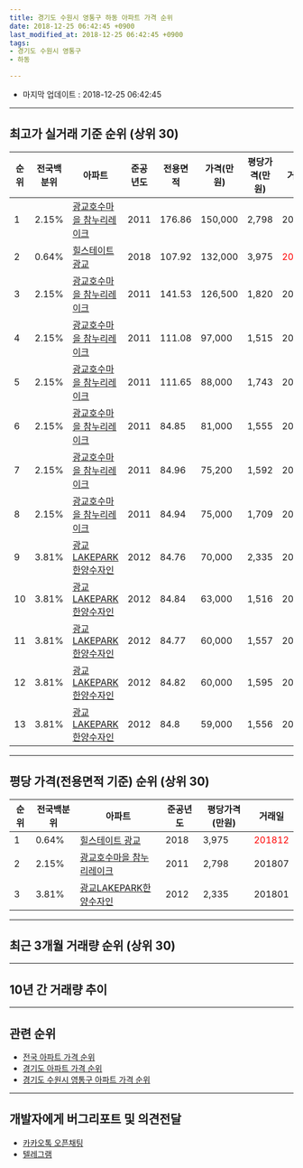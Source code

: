 ```yaml
---
title: 경기도 수원시 영통구 하동 아파트 가격 순위
date: 2018-12-25 06:42:45 +0900
last_modified_at: 2018-12-25 06:42:45 +0900
tags:
- 경기도 수원시 영통구
- 하동

---
```


* 마지막 업데이트 : 2018-12-25 06:42:45

---

## 최고가 실거래 기준 순위 (상위 30)


|순위|전국백분위|아파트|준공년도|전용면적|가격(만원)|평당가격(만원)|거래일|
|---|---|---|---|---|---|---|---|
|1|2.15%|[광교호수마을 참누리레이크](https://search.naver.com/search.naver?query=%EA%B2%BD%EA%B8%B0%EB%8F%84+%EC%88%98%EC%9B%90%EC%8B%9C+%EC%98%81%ED%86%B5%EA%B5%AC+%ED%95%98%EB%8F%99+%EA%B4%91%EA%B5%90%ED%98%B8%EC%88%98%EB%A7%88%EC%9D%84+%EC%B0%B8%EB%88%84%EB%A6%AC%EB%A0%88%EC%9D%B4%ED%81%AC)|2011|176.86|150,000|2,798|201807|
|2|0.64%|[힐스테이트 광교](https://search.naver.com/search.naver?query=%EA%B2%BD%EA%B8%B0%EB%8F%84+%EC%88%98%EC%9B%90%EC%8B%9C+%EC%98%81%ED%86%B5%EA%B5%AC+%ED%95%98%EB%8F%99+%ED%9E%90%EC%8A%A4%ED%85%8C%EC%9D%B4%ED%8A%B8+%EA%B4%91%EA%B5%90)|2018|107.92|132,000|3,975|<span style="color:red">201812</span>|
|3|2.15%|[광교호수마을 참누리레이크](https://search.naver.com/search.naver?query=%EA%B2%BD%EA%B8%B0%EB%8F%84+%EC%88%98%EC%9B%90%EC%8B%9C+%EC%98%81%ED%86%B5%EA%B5%AC+%ED%95%98%EB%8F%99+%EA%B4%91%EA%B5%90%ED%98%B8%EC%88%98%EB%A7%88%EC%9D%84+%EC%B0%B8%EB%88%84%EB%A6%AC%EB%A0%88%EC%9D%B4%ED%81%AC)|2011|141.53|126,500|1,820|201204|
|4|2.15%|[광교호수마을 참누리레이크](https://search.naver.com/search.naver?query=%EA%B2%BD%EA%B8%B0%EB%8F%84+%EC%88%98%EC%9B%90%EC%8B%9C+%EC%98%81%ED%86%B5%EA%B5%AC+%ED%95%98%EB%8F%99+%EA%B4%91%EA%B5%90%ED%98%B8%EC%88%98%EB%A7%88%EC%9D%84+%EC%B0%B8%EB%88%84%EB%A6%AC%EB%A0%88%EC%9D%B4%ED%81%AC)|2011|111.08|97,000|1,515|201407|
|5|2.15%|[광교호수마을 참누리레이크](https://search.naver.com/search.naver?query=%EA%B2%BD%EA%B8%B0%EB%8F%84+%EC%88%98%EC%9B%90%EC%8B%9C+%EC%98%81%ED%86%B5%EA%B5%AC+%ED%95%98%EB%8F%99+%EA%B4%91%EA%B5%90%ED%98%B8%EC%88%98%EB%A7%88%EC%9D%84+%EC%B0%B8%EB%88%84%EB%A6%AC%EB%A0%88%EC%9D%B4%ED%81%AC)|2011|111.65|88,000|1,743|201211|
|6|2.15%|[광교호수마을 참누리레이크](https://search.naver.com/search.naver?query=%EA%B2%BD%EA%B8%B0%EB%8F%84+%EC%88%98%EC%9B%90%EC%8B%9C+%EC%98%81%ED%86%B5%EA%B5%AC+%ED%95%98%EB%8F%99+%EA%B4%91%EA%B5%90%ED%98%B8%EC%88%98%EB%A7%88%EC%9D%84+%EC%B0%B8%EB%88%84%EB%A6%AC%EB%A0%88%EC%9D%B4%ED%81%AC)|2011|84.85|81,000|1,555|201212|
|7|2.15%|[광교호수마을 참누리레이크](https://search.naver.com/search.naver?query=%EA%B2%BD%EA%B8%B0%EB%8F%84+%EC%88%98%EC%9B%90%EC%8B%9C+%EC%98%81%ED%86%B5%EA%B5%AC+%ED%95%98%EB%8F%99+%EA%B4%91%EA%B5%90%ED%98%B8%EC%88%98%EB%A7%88%EC%9D%84+%EC%B0%B8%EB%88%84%EB%A6%AC%EB%A0%88%EC%9D%B4%ED%81%AC)|2011|84.96|75,200|1,592|201305|
|8|2.15%|[광교호수마을 참누리레이크](https://search.naver.com/search.naver?query=%EA%B2%BD%EA%B8%B0%EB%8F%84+%EC%88%98%EC%9B%90%EC%8B%9C+%EC%98%81%ED%86%B5%EA%B5%AC+%ED%95%98%EB%8F%99+%EA%B4%91%EA%B5%90%ED%98%B8%EC%88%98%EB%A7%88%EC%9D%84+%EC%B0%B8%EB%88%84%EB%A6%AC%EB%A0%88%EC%9D%B4%ED%81%AC)|2011|84.94|75,000|1,709|201401|
|9|3.81%|[광교LAKEPARK한양수자인](https://search.naver.com/search.naver?query=%EA%B2%BD%EA%B8%B0%EB%8F%84+%EC%88%98%EC%9B%90%EC%8B%9C+%EC%98%81%ED%86%B5%EA%B5%AC+%ED%95%98%EB%8F%99+%EA%B4%91%EA%B5%90LAKEPARK%ED%95%9C%EC%96%91%EC%88%98%EC%9E%90%EC%9D%B8)|2012|84.76|70,000|2,335|201801|
|10|3.81%|[광교LAKEPARK한양수자인](https://search.naver.com/search.naver?query=%EA%B2%BD%EA%B8%B0%EB%8F%84+%EC%88%98%EC%9B%90%EC%8B%9C+%EC%98%81%ED%86%B5%EA%B5%AC+%ED%95%98%EB%8F%99+%EA%B4%91%EA%B5%90LAKEPARK%ED%95%9C%EC%96%91%EC%88%98%EC%9E%90%EC%9D%B8)|2012|84.84|63,000|1,516|201503|
|11|3.81%|[광교LAKEPARK한양수자인](https://search.naver.com/search.naver?query=%EA%B2%BD%EA%B8%B0%EB%8F%84+%EC%88%98%EC%9B%90%EC%8B%9C+%EC%98%81%ED%86%B5%EA%B5%AC+%ED%95%98%EB%8F%99+%EA%B4%91%EA%B5%90LAKEPARK%ED%95%9C%EC%96%91%EC%88%98%EC%9E%90%EC%9D%B8)|2012|84.77|60,000|1,557|201503|
|12|3.81%|[광교LAKEPARK한양수자인](https://search.naver.com/search.naver?query=%EA%B2%BD%EA%B8%B0%EB%8F%84+%EC%88%98%EC%9B%90%EC%8B%9C+%EC%98%81%ED%86%B5%EA%B5%AC+%ED%95%98%EB%8F%99+%EA%B4%91%EA%B5%90LAKEPARK%ED%95%9C%EC%96%91%EC%88%98%EC%9E%90%EC%9D%B8)|2012|84.82|60,000|1,595|201306|
|13|3.81%|[광교LAKEPARK한양수자인](https://search.naver.com/search.naver?query=%EA%B2%BD%EA%B8%B0%EB%8F%84+%EC%88%98%EC%9B%90%EC%8B%9C+%EC%98%81%ED%86%B5%EA%B5%AC+%ED%95%98%EB%8F%99+%EA%B4%91%EA%B5%90LAKEPARK%ED%95%9C%EC%96%91%EC%88%98%EC%9E%90%EC%9D%B8)|2012|84.8|59,000|1,556|201305|


---

## 평당 가격(전용면적 기준) 순위 (상위 30)


|순위|전국백분위|아파트|준공년도|평당가격(만원)|거래일|
|---|---|---|---|---|---|
|1|0.64%|[힐스테이트 광교](https://search.naver.com/search.naver?query=%EA%B2%BD%EA%B8%B0%EB%8F%84+%EC%88%98%EC%9B%90%EC%8B%9C+%EC%98%81%ED%86%B5%EA%B5%AC+%ED%95%98%EB%8F%99+%ED%9E%90%EC%8A%A4%ED%85%8C%EC%9D%B4%ED%8A%B8+%EA%B4%91%EA%B5%90)|2018|3,975|<span style="color:red">201812</span>|
|2|2.15%|[광교호수마을 참누리레이크](https://search.naver.com/search.naver?query=%EA%B2%BD%EA%B8%B0%EB%8F%84+%EC%88%98%EC%9B%90%EC%8B%9C+%EC%98%81%ED%86%B5%EA%B5%AC+%ED%95%98%EB%8F%99+%EA%B4%91%EA%B5%90%ED%98%B8%EC%88%98%EB%A7%88%EC%9D%84+%EC%B0%B8%EB%88%84%EB%A6%AC%EB%A0%88%EC%9D%B4%ED%81%AC)|2011|2,798|201807|
|3|3.81%|[광교LAKEPARK한양수자인](https://search.naver.com/search.naver?query=%EA%B2%BD%EA%B8%B0%EB%8F%84+%EC%88%98%EC%9B%90%EC%8B%9C+%EC%98%81%ED%86%B5%EA%B5%AC+%ED%95%98%EB%8F%99+%EA%B4%91%EA%B5%90LAKEPARK%ED%95%9C%EC%96%91%EC%88%98%EC%9E%90%EC%9D%B8)|2012|2,335|201801|


---

## 최근 3개월 거래량 순위 (상위 30)


<div style="width:100%;">
    <canvas id="deal_count_ranking" height="250"></canvas>
</div>


<script>
new Chart(document.getElementById("deal_count_ranking"), {
    type: 'horizontalBar',
    data: {
        labels: ['광교호수마을 참누리레이크', '광교LAKEPARK한양수자인', '힐스테이트 광교'],
        datasets: [{
            label: '실거래 수',
            data: [5, 1, 1],
            borderColor: "rgba(255, 0, 128, 1)",
            backgroundColor: "rgba(255, 0, 128, 0.5)",
            fill: false,
        }]
    },
    options: {
        responsive: true,
        title: {
            display: true,
            text: '최근 3개월 거래량 순위'
        },
        tooltips: {
            mode: 'index',
            intersect: false,
            callbacks: {
                title: function(tooltipItems, data) {
                    return "실거래 수:";
                },
                label: function(tooltipItem, data) {
                    return data.labels[tooltipItem.index] + ": " + tooltipItem.xLabel;
                }
            }
        },
        hover: {
            mode: 'nearest',
            intersect: true
        },
        scales: {
            xAxes: [{
                display: true,
                scaleLabel: {
                    display: true,
                    labelString: '실거래 수'
                },
                ticks: {
                    suggestedMin: 0,
                }
            }],
            yAxes: [{
                display: true,
                ticks: {
                    autoSkip: false,
                    callback: function(value, index, values) {
                        if (value.length > 15)
                            return value.substr(0, 13) + "...";
                        else
                            return value;
                    }
                },
                scaleLabel: {
                    display: false,
                }
            }]
        }
    }
});

</script>


---

## 10년 간 거래량 추이


<div style="width:100%;">
    <canvas id="deal_progress" height="250"></canvas>
</div>

<script>
new Chart(document.getElementById("deal_progress"), {
    type: 'line',
    data: {
        labels: ['200812','200901','200902','200903','200904','200905','200906','200907','200908','200909','200910','200911','200912','201001','201002','201003','201004','201005','201006','201007','201008','201009','201010','201011','201012','201101','201102','201103','201104','201105','201106','201107','201108','201109','201110','201111','201112','201201','201202','201203','201204','201205','201206','201207','201208','201209','201210','201211','201212','201301','201302','201303','201304','201305','201306','201307','201308','201309','201310','201311','201312','201401','201402','201403','201404','201405','201406','201407','201408','201409','201410','201411','201412','201501','201502','201503','201504','201505','201506','201507','201508','201509','201510','201511','201512','201601','201602','201603','201604','201605','201606','201607','201608','201609','201610','201611','201612','201701','201702','201703','201704','201705','201706','201707','201708','201709','201710','201711','201712','201801','201802','201803','201804','201805','201806','201807','201808','201809','201810','201811','201812'],
        datasets: [{
            label: '실거래 수',
            pointRadius: 1,
            data: [0, 0, 0, 0, 0, 0, 0, 0, 0, 0, 0, 0, 0, 0, 0, 0, 0, 0, 0, 0, 0, 0, 0, 0, 0, 0, 0, 0, 0, 0, 0, 0, 0, 0, 0, 0, 2, 1, 0, 0, 2, 0, 1, 1, 1, 0, 0, 1, 2, 0, 2, 2, 2, 11, 15, 8, 0, 2, 3, 4, 8, 4, 6, 5, 4, 7, 2, 7, 3, 9, 13, 10, 5, 11, 9, 14, 15, 11, 10, 5, 4, 3, 6, 9, 4, 5, 4, 3, 2, 4, 3, 5, 2, 6, 11, 5, 1, 2, 2, 3, 5, 11, 14, 10, 7, 13, 8, 26, 12, 36, 18, 13, 8, 4, 2, 4, 14, 10, 3, 3, 1],
            borderColor: "rgba(255, 201, 14, 1)",
            backgroundColor: "rgba(255, 201, 14, 0.5)",
            fill: true,
        }]
    },
    options: {
        responsive: true,
        title: {
            display: true,
            text: '10년간 거래량 추이'
        },
        tooltips: {
            mode: 'index',
            intersect: false,
        },
        hover: {
            mode: 'nearest',
            intersect: true
        },
        scales: {
            xAxes: [{
                display: true,
                scaleLabel: {
                    display: true,
                    labelString: '년/월'
                }
            }],
            yAxes: [{
                display: true,
                ticks: {
                    suggestedMin: 0,
                },
                scaleLabel: {
                    display: true,
                    labelString: '실거래 수'
                }
            }]
        }
    }
});

</script>


---

## 관련 순위

- [전국 아파트 가격 순위](https://inasie.github.io/apt-ranking/전국)
- [경기도 아파트 가격 순위](https://inasie.github.io/apt-ranking/경기도)
- [경기도 수원시 영통구 아파트 가격 순위](https://inasie.github.io/apt-ranking/경기도-수원시-영통구)


---

## 개발자에게 버그리포트 및 의견전달

- [카카오톡 오픈채팅](https://open.kakao.com/o/gLJUAP4)
- [텔레그램](https://t.me/inasie)

